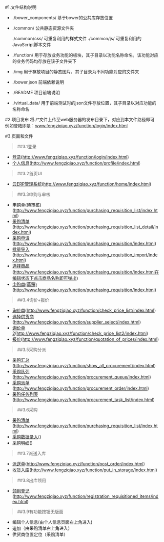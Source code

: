 #1.文件结构说明  

   *  ./bower_components/    基于bower的公共库存放位置  

   *  ./common/    公共静态资源文件夹  

       ./common/css/    可重复利用的样式文件
       ./common/js/     可重复利用的JavaScript脚本文件  

   *  ./function/    用于存放业务功能的板块，其子目录以功能名称命名，该功能对应的业务代码均存放在该子文件夹下  

   *  ./img    用于存放项目的静态图片，其子目录为不同功能对应的文件夹  

   *  ./bower.json   前端依赖说明  

   *  ./README    项目前端说明  

   *  ./virtual_data/    用于前端测试时的json文件存放位置，其子目录以对应功能的名称命名

#2.项目发布
    将./*文件上传至web服务器的发布目录下，对应到本文件路径即可 例如登陆即是：www.fengziqiao.xyz/function/login/index.html

#3.页面和文件
> ##3.1登录  
 *  [登录](http://www.fengziqiao.xyz/function/login/index.html)(http://www.fengziqiao.xyz/function/login/index.html)  
 *  [个人信息](http://www.fengziqiao.xyz/function/profile/index.html)(http://www.fengziqiao.xyz/function/profile/index.html)  

>##3.2首页UI
*  [云ERP管理系统](http://www.fengziqiao.xyz/function/home/index.html)(http://www.fengziqiao.xyz/function/home/index.html)  

>##3.3申购与审核
*  [申购单(待审核)](http://www.fengziqiao.xyz/function/purchasing_requisition_list/index.html)(http://www.fengziqiao.xyz/function/purchasing_requisition_list/index.html)  
*  [采购清单](http://www.fengziqiao.xyz/function/purchasing_requisition_list_detail/index.html)(http://www.fengziqiao.xyz/function/purchasing_requisition_list_detail/index.html)  
*  [采购申请](http://www.fengziqiao.xyz/function/purchasing_requisition/index.html)(http://www.fengziqiao.xyz/function/purchasing_requisition/index.html)
*  [批量导入](http://www.fengziqiao.xyz/function/purchasing_requisition_import/index.html)(http://www.fengziqiao.xyz/function/purchasing_requisition_import/index.html)  
*  [选择商品](http://www.fengziqiao.xyz/function/purchasing_requisition/index.html)(http://www.fengziqiao.xyz/function/purchasing_requisition/index.html在编辑状态下点击商品名称即可弹出)
*  [申购单(草稿)](http://www.fengziqiao.xyz/function/purchasing_requisition/index.html)(http://www.fengziqiao.xyz/function/purchasing_requisition/index.html)  

>##3.4询价+报价
*  [询价单](http://www.fengziqiao.xyz/function/check_price_list/index.html)(http://www.fengziqiao.xyz/function/check_price_list/index.html)  
*  [选择供货商](http://www.fengziqiao.xyz/function/supplier_select/index.html)(http://www.fengziqiao.xyz/function/supplier_select/index.html)  
*  [询价单2](http://www.fengziqiao.xyz/function/check_price_list2/index.html)(http://www.fengziqiao.xyz/function/check_price_list2/index.html)
*  [报价](http://www.fengziqiao.xyz/function/quotation_of_prices/index.html)(http://www.fengziqiao.xyz/function/quotation_of_prices/index.html)

>##3.5采购分派
*  [采购汇总](http://www.fengziqiao.xyz/function/show_all_procurement/index.html)(http://www.fengziqiao.xyz/function/show_all_procurement/index.html)
*  [采购队列](http://www.fengziqiao.xyz/function/procurement_queue/index.html)(http://www.fengziqiao.xyz/function/procurement_queue/index.html)
*  [采购派单](http://www.fengziqiao.xyz/function/procurement_order/index.html)(http://www.fengziqiao.xyz/function/procurement_order/index.html)
*  [采购任务列表](http://www.fengziqiao.xyz/function/procurement_task_list/index.html)(http://www.fengziqiao.xyz/function/procurement_task_list/index.html)

>##3.6采购  
*  [采购清单](http://www.fengziqiao.xyz/function/purchasing_requisition_list/index.html)(http://www.fengziqiao.xyz/function/purchasing_requisition_list/index.html)  
*  [采购数据录入]()()  
*  [采购明细]()()  

>##3.7派送入库
*  [派送单](http://www.fengziqiao.xyz/function/post_order/index.html)(http://www.fengziqiao.xyz/function/post_order/index.html)  
*  [收货入库](http://www.fengziqiao.xyz/function/put_in_storage/index.html)(http://www.fengziqiao.xyz/function/put_in_storage/index.html)  

>##3.8出库领用
*  [领用登记](http://www.fengziqiao.xyz/function/registration_requisitioned_items/index.html)(http://www.fengziqiao.xyz/function/registration_requisitioned_items/index.html)

>##3.9有功能按钮无版面
*  编辑个人信息(由个人信息页面右上角进入)
*  追加（由采购清单右上角进入）
*  供货商位置定位（采购清单）
